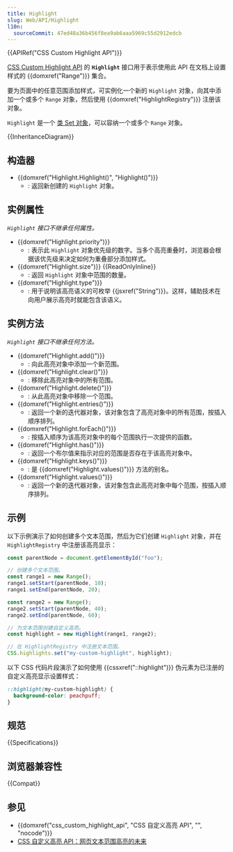 ```yaml
---
title: Highlight
slug: Web/API/Highlight
l10n:
  sourceCommit: 47ed48a36b456f8ea9ab6aaa5969c55d2912edcb
---
```


{{APIRef("CSS Custom Highlight API")}}

[CSS Custom Highlight API](/zh-CN/docs/Web/API/CSS_Custom_Highlight_API) 的 **`Highlight`** 接口用于表示使用此 API 在文档上设置样式的 {{domxref("Range")}} 集合。

要为页面中的任意范围添加样式，可实例化一个新的 `Highlight` 对象，向其中添加一个或多个 `Range` 对象，然后使用 {{domxref("HighlightRegistry")}} 注册该对象。

`Highlight` 是一个 [类 Set 对象](/zh-CN/docs/Web/JavaScript/Reference/Global_Objects/Set#set-like_browser_apis)，可以容纳一个或多个 `Range` 对象。

{{InheritanceDiagram}}

## 构造器

- {{domxref("Highlight.Highlight()", "Highlight()")}}
  - : 返回新创建的 `Highlight` 对象。

## 实例属性

_`Highlight` 接口不继承任何属性。_

- {{domxref("Highlight.priority")}}
  - : 表示此 `Highlight` 对象优先级的数字。当多个高亮重叠时，浏览器会根据该优先级来决定如何为重叠部分添加样式。
- {{domxref("Highlight.size")}} {{ReadOnlyInline}}
  - : 返回 `Highlight` 对象中范围的数量。
- {{domxref("Highlight.type")}}
  - : 用于说明该高亮语义的可枚举 {{jsxref("String")}}。这样，辅助技术在向用户展示高亮时就能包含该语义。

## 实例方法

_`Highlight` 接口不继承任何方法。_

- {{domxref("Highlight.add()")}}
  - : 向此高亮对象中添加一个新范围。
- {{domxref("Highlight.clear()")}}
  - : 移除此高亮对象中的所有范围。
- {{domxref("Highlight.delete()")}}
  - : 从此高亮对象中移除一个范围。
- {{domxref("Highlight.entries()")}}
  - : 返回一个新的迭代器对象，该对象包含了高亮对象中的所有范围，按插入顺序排列。
- {{domxref("Highlight.forEach()")}}
  - : 按插入顺序为该高亮对象中的每个范围执行一次提供的函数。
- {{domxref("Highlight.has()")}}
  - : 返回一个布尔值来指示对应的范围是否存在于该高亮对象中。
- {{domxref("Highlight.keys()")}}
  - : 是 {{domxref("Highlight.values()")}} 方法的别名。
- {{domxref("Highlight.values()")}}
  - : 返回一个新的迭代器对象，该对象包含此高亮对象中每个范围，按插入顺序排列。

## 示例

以下示例演示了如何创建多个文本范围，然后为它们创建 `Highlight` 对象，并在 `HighlightRegistry` 中注册该高亮显示：

```js
const parentNode = document.getElementById("foo");

// 创建多个文本范围。
const range1 = new Range();
range1.setStart(parentNode, 10);
range1.setEnd(parentNode, 20);

const range2 = new Range();
range2.setStart(parentNode, 40);
range2.setEnd(parentNode, 60);

// 为文本范围创建自定义高亮。
const highlight = new Highlight(range1, range2);

// 在 HighlightRegistry 中注册文本范围。
CSS.highlights.set("my-custom-highlight", highlight);
```

以下 CSS 代码片段演示了如何使用 {{cssxref("::highlight")}} 伪元素为已注册的自定义高亮显示设置样式：

```css
::highlight(my-custom-highlight) {
  background-color: peachpuff;
}
```

## 规范

{{Specifications}}

## 浏览器兼容性

{{Compat}}

## 参见

- {{domxref("css_custom_highlight_api", "CSS 自定义高亮 API", "", "nocode")}}
- [CSS 自定义高亮 API：网页文本范围高亮的未来](https://css-tricks.com/css-custom-highlight-api-early-look/)
